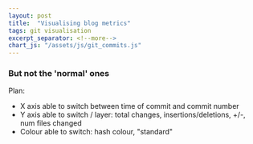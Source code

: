 ```yaml
---
layout: post
title:  "Visualising blog metrics"
tags: git visualisation
excerpt_separator: <!--more-->
chart_js: "/assets/js/git_commits.js"
---
```

### But not the 'normal' ones
<!--more-->

Plan:
- X axis able to switch between time of commit and commit number
- Y axis able to switch / layer: total changes, insertions/deletions, +/-, num files changed
- Colour able to switch: hash colour, "standard"